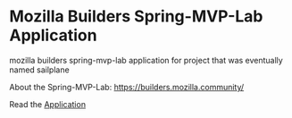 # Mozilla Builders Spring-MVP-Lab Application
mozilla builders spring-mvp-lab application for project that was eventually named sailplane

About the Spring-MVP-Lab: https://builders.mozilla.community/

Read the [Application](./Application.md)
